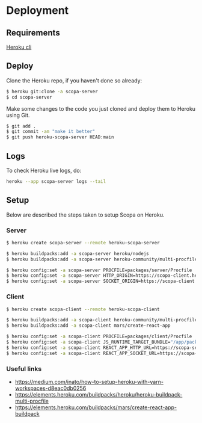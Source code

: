 # Deployment

## Requirements

[Heroku cli](https://devcenter.heroku.com/articles/heroku-cli)

## Deploy

Clone the Heroku repo, if you haven't done so already:

```bash
$ heroku git:clone -a scopa-server
$ cd scopa-server
```

Make some changes to the code you just cloned and deploy them to Heroku using Git.

```bash
$ git add .
$ git commit -am "make it better"
$ git push heroku-scopa-server HEAD:main
```

## Logs

To check Heroku live logs, do:

```bash
heroku --app scopa-server logs --tail
```

## Setup

Below are described the steps taken to setup Scopa on Heroku.

### Server

```bash
$ heroku create scopa-server --remote heroku-scopa-server

$ heroku buildpacks:add -a scopa-server heroku/nodejs
$ heroku buildpacks:add -a scopa-server heroku-community/multi-procfile

$ heroku config:set -a scopa-server PROCFILE=packages/server/Procfile
$ heroku config:set -a scopa-server HTTP_ORIGIN=https://scopa-client.herokuapp.com
$ heroku config:set -a scopa-server SOCKET_ORIGIN=https://scopa-client.herokuapp.com
```

### Client

```bash
$ heroku create scopa-client --remote heroku-scopa-client

$ heroku buildpacks:add -a scopa-client heroku-community/multi-procfile
$ heroku buildpacks:add -a scopa-client mars/create-react-app

$ heroku config:set -a scopa-client PROCFILE=packages/client/Procfile
$ heroku config:set -a scopa-client JS_RUNTIME_TARGET_BUNDLE="/app/packages/client/build/static/js/\*.js"
$ heroku config:set -a scopa-client REACT_APP_HTTP_URL=https://scopa-server.herokuapp.com
$ heroku config:set -a scopa-client REACT_APP_SOCKET_URL=https://scopa-server.herokuapp.com
```

### Useful links

- https://medium.com/inato/how-to-setup-heroku-with-yarn-workspaces-d8eac0db0256
- https://elements.heroku.com/buildpacks/heroku/heroku-buildpack-multi-procfile
- https://elements.heroku.com/buildpacks/mars/create-react-app-buildpack
